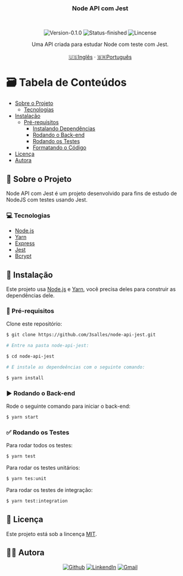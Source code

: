 <h3 align="center">Node API com Jest</h3>
</br> 

<p align="center">
    <img src="https://img.shields.io/static/v1?label=Version&message=0.1.0&color=7159c1" alt="Version-0.1.0" />
      <img src="https://img.shields.io/static/v1?label=Status&message=Finished&color=brightgreen" alt="Status-finished" />
      <img src="https://img.shields.io/static/v1?label=Lincense&message=MIT&color=0000ff " alt="Lincense" />
</p>

<p align="center">
  Uma API criada para estudar Node com teste com Jest.
  <br />
  <br />
  <a href="README.md">🇺🇸Inglês</a>
   ·
  <a href="README-pt.md">🇧🇷Português</a>
</p>

<!-- TABLE OF CONTENTS -->
# :card_file_box: Tabela de Conteúdos
* [Sobre o Projeto](#book-sobre-o-projeto)
  * [Tecnologias](#computer-tecnologias)
* [Instalação](#bricks-instalaçao)
  * [Pré-requisitos](#construction-pré-requisitos)
    * [Instalando Dependências](#construction-instalando-dependências)
    * [Rodando o Back-end](#arrow_forward-rodando-o-back-end)
    * [Rodando os Testes](#white_check_mark-rodando-os-testes)
    * [Formatando o Código](#nail_care-formatando-o-código)
* [Licença](#page_facing_up-licença)
* [Autora](#woman_technologist-autora)

## :book: Sobre o Projeto

Node API com Jest é um projeto desenvolvido para fins de estudo de NodeJS com testes usando Jest.
### :computer: Tecnologias

* [Node.js](https://nodejs.org/en/)
* [Yarn](https://yarnpkg.com)
* [Express](https://expressjs.com)
* [Jest](https://jestjs.io)
* [Bcrypt](https://www.npmjs.com/package/bcrypt)

## :bricks: Instalação

Este projeto usa [Node.js](https://nodejs.org/en/) e [Yarn](https://yarnpkg.com), você precisa deles para construir as dependências dele.

### :construction: Pré-requisitos

Clone este repositório:

```bash
$ git clone https://github.com/3salles/node-api-jest.git

# Entre na pasta node-api-jest:

$ cd node-api-jest

# E instale as dependeências com o seguinte comando:

$ yarn install
```

### :arrow_forward: Rodando o Back-end

Rode o seguinte comando para iniciar o back-end:

```bash
$ yarn start
```
### :white_check_mark: Rodando os Testes

Para rodar todos os testes:

```bash
$ yarn test
```

Para rodar os testes unitários:

```bash
$ yarn tes:unit
```

Para rodar os testes de integração:

```bash
$ yarn test:integration
```

## :page_facing_up: Licença

Este projeto está sob a lincença [MIT](https://github.com/3salles/node-book/blob/master/LICENSE.md).

## ‍:woman_technologist: Autora

<p align="center">
  <a href="https://github.com/3salles"><img src="https://img.shields.io/badge/-Github-000?style=flat-square&logo=Github&logoColor=white&link=https://github.com/3salles" alt="Github" /></a>
  <a href="https://www.linkedin.com/in/beatriz-salles-b701a31a6/"><img src="https://img.shields.io/badge/-LinkedIn-blue?style=flat-square&logo=Linkedin&logoColor=white&link=https://www.linkedin.com/in/beatriz-salles-b701a31a6" alt="LinkendIn" /></a>
  <a href="mailto:beatrizsallesss@gmail.com"><img src="https://img.shields.io/badge/-Gmail-c14438?style=flat-square&logo=Gmail&logoColor=white&link=mailto:beatrizsallesss@gmail.com" alt="Gmail" /></a>
